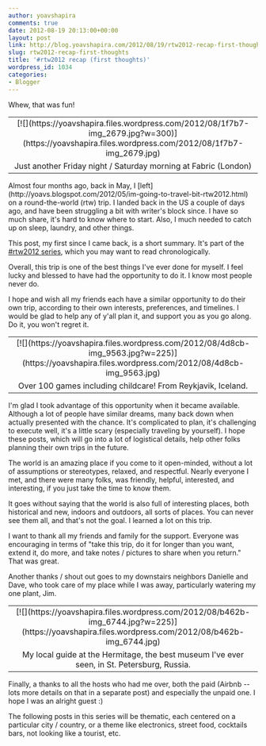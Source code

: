 ```yaml
---
author: yoavshapira
comments: true
date: 2012-08-19 20:13:00+00:00
layout: post
link: http://blog.yoavshapira.com/2012/08/19/rtw2012-recap-first-thoughts/
slug: rtw2012-recap-first-thoughts
title: '#rtw2012 recap (first thoughts)'
wordpress_id: 1034
categories:
- Blogger
---
```


Whew, that was fun!  
  
<table cellpadding="0" align="center" style="margin-left:auto;margin-right:auto;text-align:center;" cellspacing="0" class="tr-caption-container" ><tbody ><tr >
<td style="text-align:center;" >[![](https://yoavshapira.files.wordpress.com/2012/08/1f7b7-img_2679.jpg?w=300)](https://yoavshapira.files.wordpress.com/2012/08/1f7b7-img_2679.jpg)
</td></tr><tr >
<td style="text-align:center;" class="tr-caption" >Just another Friday night / Saturday morning at Fabric (London)
</td></tr></tbody></table>  
Almost four months ago, back in May, I [left](http://yoavs.blogspot.com/2012/05/im-going-to-travel-bit-rtw2012.html) on a round-the-world (rtw) trip. I landed back in the US a couple of days ago, and have been struggling a bit with writer's block since. I have so much share, it's hard to know where to start. Also, I much needed to catch up on sleep, laundry, and other things.  
  
This post, my first since I came back, is a short summary. It's part of the [#rtw2012 series](http://yoavs.blogspot.com/search/label/rtw2012), which you may want to read chronologically.  
  
Overall, this trip is one of the best things I've ever done for myself. I feel lucky and blessed to have had the opportunity to do it. I know most people never do.  
  
I hope and wish all my friends each have a similar opportunity to do their own trip, according to their own interests, preferences, and timelines. I would be glad to help any of y'all plan it, and support you as you go along. Do it, you won't regret it.  
  
<table cellpadding="0" align="center" style="margin-left:auto;margin-right:auto;text-align:center;" cellspacing="0" class="tr-caption-container" ><tbody ><tr >
<td style="text-align:center;" >[![](https://yoavshapira.files.wordpress.com/2012/08/4d8cb-img_9563.jpg?w=225)](https://yoavshapira.files.wordpress.com/2012/08/4d8cb-img_9563.jpg)
</td></tr><tr >
<td style="text-align:center;" class="tr-caption" >Over 100 games including childcare! From Reykjavik, Iceland.
</td></tr></tbody></table>  
I'm glad I took advantage of this opportunity when it became available. Although a lot of people have similar dreams, many back down when actually presented with the chance. It's complicated to plan, it's challenging to execute well, it's a little scary (especially traveling by yourself). I hope these posts, which will go into a lot of logistical details, help other folks planning their own trips in the future.  
  
The world is an amazing place if you come to it open-minded, without a lot of assumptions or stereotypes, relaxed, and respectful. Nearly everyone I met, and there were many folks, was friendly, helpful, interested, and interesting, if you just take the time to know them.  
  
It goes without saying that the world is also full of interesting places, both historical and new, indoors and outdoors, all sorts of places. You can never see them all, and that's not the goal. I learned a lot on this trip.  
  
I want to thank all my friends and family for the support. Everyone was encouraging in terms of "take this trip, do it for longer than you want, extend it, do more, and take notes / pictures to share when you return." That was great.  
  
Another thanks / shout out goes to my downstairs neighbors Danielle and Dave, who took care of my place while I was away, particularly watering my one plant, Jim.  
  
<table cellpadding="0" align="center" style="margin-left:auto;margin-right:auto;text-align:center;" cellspacing="0" class="tr-caption-container" ><tbody ><tr >
<td style="text-align:center;" >[![](https://yoavshapira.files.wordpress.com/2012/08/b462b-img_6744.jpg?w=225)](https://yoavshapira.files.wordpress.com/2012/08/b462b-img_6744.jpg)
</td></tr><tr >
<td style="text-align:center;" class="tr-caption" >My local guide at the Hermitage, the best museum I've ever seen, in St. Petersburg, Russia.
</td></tr></tbody></table>  
Finally, a thanks to all the hosts who had me over, both the paid (Airbnb -- lots more details on that in a separate post) and especially the unpaid one. I hope I was an alright guest :)  
  
The following posts in this series will be thematic, each centered on a particular city / country, or a theme like electronics, street food, cocktails bars, not looking like a tourist, etc.  
  

